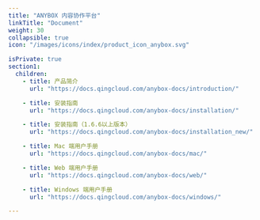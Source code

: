 ```yaml
---
title: "ANYBOX 内容协作平台"
linkTitle: "Document"
weight: 30
collapsible: true
icon: "/images/icons/index/product_icon_anybox.svg"

isPrivate: true
section1:
  children:
    - title: 产品简介
      url: "https://docs.qingcloud.com/anybox-docs/introduction/"

    - title: 安装指南
      url: "https://docs.qingcloud.com/anybox-docs/installation/"

    - title: 安装指南（1.6.6以上版本）
      url: "https://docs.qingcloud.com/anybox-docs/installation_new/"

    - title: Mac 端用户手册
      url: "https://docs.qingcloud.com/anybox-docs/mac/"

    - title: Web 端用户手册
      url: "https://docs.qingcloud.com/anybox-docs/web/"

    - title: Windows 端用户手册
      url: "https://docs.qingcloud.com/anybox-docs/windows/"

---
```


